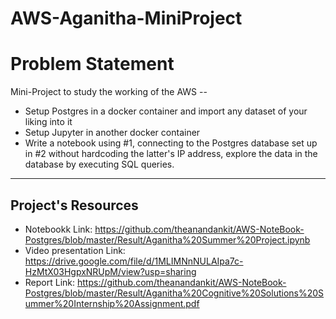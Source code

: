 AWS-Aganitha-MiniProject
============
Problem Statement
============
Mini-Project to study the working of the AWS --
* Setup Postgres in a docker container and import any dataset of your liking into it
* Setup Jupyter in another docker container
* Write a notebook using #1, connecting to the Postgres database set up in #2 without hardcoding the latter's IP address, explore the data in the database by executing SQL queries.


-----------
Project's Resources 
---------------
* Notebookk Link: https://github.com/theanandankit/AWS-NoteBook-Postgres/blob/master/Result/Aganitha%20Summer%20Project.ipynb
* Video presentation Link: https://drive.google.com/file/d/1MLIMNnNULAIpa7c-HzMtX03HgpxNRUpM/view?usp=sharing
* Report Link: https://github.com/theanandankit/AWS-NoteBook-Postgres/blob/master/Result/Aganitha%20Cognitive%20Solutions%20Summer%20Internship%20Assignment.pdf


